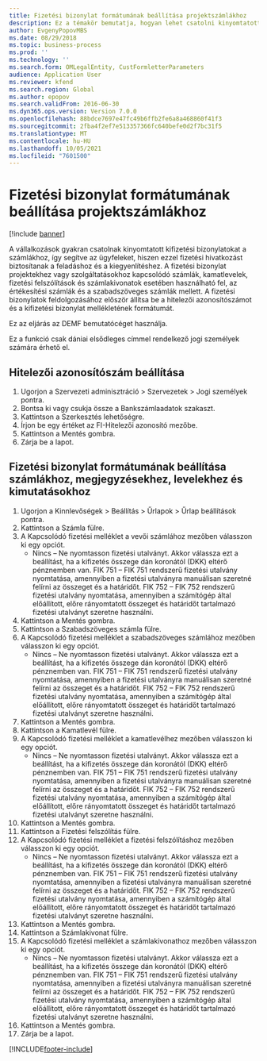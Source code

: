 ```yaml
---
title: Fizetési bizonylat formátumának beállítása projektszámlákhoz
description: Ez a témakör bemutatja, hogyan lehet csatolni kinyomtatott kifizetési bizonylatokat a projektszámlákhoz, így segítve az ügyfeleket, hiszen ezzel fizetési hivatkozást biztosítanak a feladáshoz és a kiegyenlítéshez.
author: EvgenyPopovMBS
ms.date: 08/29/2018
ms.topic: business-process
ms.prod: ''
ms.technology: ''
ms.search.form: OMLegalEntity, CustFormletterParameters
audience: Application User
ms.reviewer: kfend
ms.search.region: Global
ms.author: epopov
ms.search.validFrom: 2016-06-30
ms.dyn365.ops.version: Version 7.0.0
ms.openlocfilehash: 88bdce7697e47fc49b6ffb2fe6a8a468860f41f3
ms.sourcegitcommit: 2fba4f2ef7e513357366fc640befe0d2f7bc31f5
ms.translationtype: MT
ms.contentlocale: hu-HU
ms.lasthandoff: 10/05/2021
ms.locfileid: "7601500"
---
```

# <a name="set-up-payment-slip-format-for-project-invoices"></a>Fizetési bizonylat formátumának beállítása projektszámlákhoz

[!include [banner](../../includes/banner.md)]

A vállalkozások gyakran csatolnak kinyomtatott kifizetési bizonylatokat a számlákhoz, így segítve az ügyfeleket, hiszen ezzel fizetési hivatkozást biztosítanak a feladáshoz és a kiegyenlítéshez. A fizetési bizonylat projektekhez vagy szolgáltatásokhoz kapcsolódó számlák, kamatlevelek, fizetési felszólítások és számlakivonatok esetében használható fel, az értékesítési számlák és a szabadszöveges számlák mellett. A fizetési bizonylatok feldolgozásához először állítsa be a hitelezői azonosítószámot és a kifizetési bizonylat mellékletének formátumát.

Ez az eljárás az DEMF bemutatócéget használja. 

Ez a funkció csak dániai elsődleges címmel rendelkező jogi személyek számára érhető el.


## <a name="set-up-a-creditor-id-number"></a>Hitelezői azonosítószám beállítása
1. Ugorjon a Szervezeti adminisztráció > Szervezetek > Jogi személyek pontra.
2. Bontsa ki vagy csukja össze a Bankszámlaadatok szakaszt.
3. Kattintson a Szerkesztés lehetőségre.
4. Írjon be egy értéket az FI-Hitelezői azonosító mezőbe.
5. Kattintson a Mentés gombra.
6. Zárja be a lapot.

## <a name="set-up-a-payment-slip-format-for-invoices-notes-letters-and-statements"></a>Fizetési bizonylat formátumának beállítása számlákhoz, megjegyzésekhez, levelekhez és kimutatásokhoz
1. Ugorjon a Kinnlevőségek > Beállítás > Űrlapok > Űrlap beállítások pontra.
2. Kattintson a Számla fülre.
3. A Kapcsolódó fizetési melléklet a vevői számlához mezőben válasszon ki egy opciót.
    * Nincs – Ne nyomtasson fizetési utalványt. Akkor válassza ezt a beállítást, ha a kifizetés összege dán koronától (DKK) eltérő pénznemben van.   FIK 751 – FIK 751 rendszerű fizetési utalvány nyomtatása, amennyiben a fizetési utalványra manuálisan szeretné felírni az összeget és a határidőt.   FIK 752 – FIK 752 rendszerű fizetési utalvány nyomtatása, amennyiben a számítógép által előállított, előre rányomtatott összeget és határidőt tartalmazó fizetési utalványt szeretne használni.  
4. Kattintson a Mentés gombra.
5. Kattintson a Szabadszöveges számla fülre.
6. A Kapcsolódó fizetési melléklet a szabadszöveges számlához mezőben válasszon ki egy opciót.
    * Nincs – Ne nyomtasson fizetési utalványt. Akkor válassza ezt a beállítást, ha a kifizetés összege dán koronától (DKK) eltérő pénznemben van.   FIK 751 – FIK 751 rendszerű fizetési utalvány nyomtatása, amennyiben a fizetési utalványra manuálisan szeretné felírni az összeget és a határidőt.   FIK 752 – FIK 752 rendszerű fizetési utalvány nyomtatása, amennyiben a számítógép által előállított, előre rányomtatott összeget és határidőt tartalmazó fizetési utalványt szeretne használni.  
7. Kattintson a Mentés gombra.
8. Kattintson a Kamatlevél fülre.
9. A Kapcsolódó fizetési melléklet a kamatlevélhez mezőben válasszon ki egy opciót.
    * Nincs – Ne nyomtasson fizetési utalványt. Akkor válassza ezt a beállítást, ha a kifizetés összege dán koronától (DKK) eltérő pénznemben van.   FIK 751 – FIK 751 rendszerű fizetési utalvány nyomtatása, amennyiben a fizetési utalványra manuálisan szeretné felírni az összeget és a határidőt.   FIK 752 – FIK 752 rendszerű fizetési utalvány nyomtatása, amennyiben a számítógép által előállított, előre rányomtatott összeget és határidőt tartalmazó fizetési utalványt szeretne használni.  
10. Kattintson a Mentés gombra.
11. Kattintson a Fizetési felszólítás fülre.
12. A Kapcsolódó fizetési melléklet a fizetési felszólításhoz mezőben válasszon ki egy opciót.
    * Nincs – Ne nyomtasson fizetési utalványt. Akkor válassza ezt a beállítást, ha a kifizetés összege dán koronától (DKK) eltérő pénznemben van.   FIK 751 – FIK 751 rendszerű fizetési utalvány nyomtatása, amennyiben a fizetési utalványra manuálisan szeretné felírni az összeget és a határidőt.   FIK 752 – FIK 752 rendszerű fizetési utalvány nyomtatása, amennyiben a számítógép által előállított, előre rányomtatott összeget és határidőt tartalmazó fizetési utalványt szeretne használni.  
13. Kattintson a Mentés gombra.
14. Kattintson a Számlakivonat fülre.
15. A Kapcsolódó fizetési melléklet a számlakivonathoz mezőben válasszon ki egy opciót.
    * Nincs – Ne nyomtasson fizetési utalványt. Akkor válassza ezt a beállítást, ha a kifizetés összege dán koronától (DKK) eltérő pénznemben van.   FIK 751 – FIK 751 rendszerű fizetési utalvány nyomtatása, amennyiben a fizetési utalványra manuálisan szeretné felírni az összeget és a határidőt.   FIK 752 – FIK 752 rendszerű fizetési utalvány nyomtatása, amennyiben a számítógép által előállított, előre rányomtatott összeget és határidőt tartalmazó fizetési utalványt szeretne használni.  
16. Kattintson a Mentés gombra.
17. Zárja be a lapot.



[!INCLUDE[footer-include](../../../includes/footer-banner.md)]
